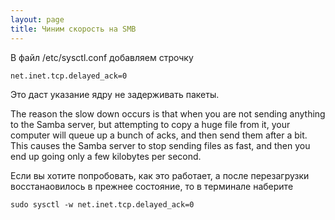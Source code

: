```yaml
---
layout: page
title: Чиним скорость на SMB
---
```


В файл /etc/sysctl.conf добавляем строчку 

```
net.inet.tcp.delayed_ack=0
```

Это даст указание ядру не задерживать пакеты. 

The reason the slow down occurs is that when you are not sending anything to the Samba server, but attempting to copy a huge file from it, your computer will queue up a bunch of acks, and then send them after a bit. This causes the Samba server to stop sending files as fast, and then you end up going only a few kilobytes per second. 

Если вы хотите попробовать, как это работает, а после перезагрузки восстанаовилось в прежнее состояние, то в терминале наберите 

```shell
sudo sysctl -w net.inet.tcp.delayed_ack=0
```
